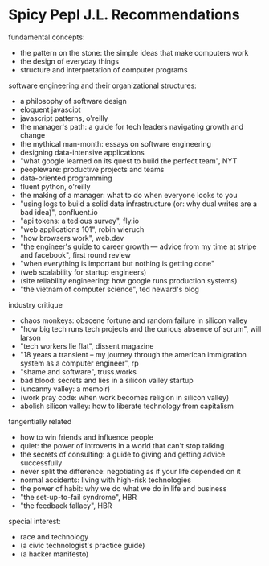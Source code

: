 # Spicy Pepl J.L. Recommendations

fundamental concepts:
- the pattern on the stone: the simple ideas that make computers work
- the design of everyday things
- structure and interpretation of computer programs

software engineering and their organizational structures:
- a philosophy of software design
- eloquent javascipt
- javascript patterns, o'reilly
- the manager's path: a guide for tech leaders navigating growth and change
- the mythical man-month: essays on software engineering
- designing data-intensive applications
- "what google learned on its quest to build the perfect team", NYT
- peopleware: productive projects and teams
- data-oriented programming
- fluent python, o'reilly
- the making of a manager: what to do when everyone looks to you
- "using logs to build a solid data infrastructure (or: why dual writes are a bad idea)", confluent.io
- "api tokens: a tedious survey", fly.io
- "web applications 101", robin wieruch
- "how browsers work", web.dev
- "the engineer's guide to career growth — advice from my time at stripe and facebook", first round review
- "when everything is important but nothing is getting done"
- (web scalability for startup engineers)
- (site reliability engineering: how google runs production systems)
- "the vietnam of computer science", ted neward's blog

industry critique
- chaos monkeys: obscene fortune and random failure in silicon valley
- "how big tech runs tech projects and the curious absence of scrum", will larson
- "tech workers lie flat", dissent magazine
- "18 years a transient – my journey through the american immigration system as a computer engineer", rp
- "shame and software", truss.works
- bad blood: secrets and lies in a silicon valley startup
- (uncanny valley: a memoir)
- (work pray code: when work becomes religion in silicon valley)
- abolish silicon valley: how to liberate technology from capitalism

tangentially related
- how to win friends and influence people
- quiet: the power of introverts in a world that can't stop talking
- the secrets of consulting: a guide to giving and getting advice successfully
- never split the difference: negotiating as if your life depended on it
- normal accidents: living with high-risk technologies
- the power of habit: why we do what we do in life and business
- "the set-up-to-fail syndrome", HBR
- "the feedback fallacy", HBR

special interest:
- race and technology
- (a civic technologist's practice guide)
- (a hacker manifesto)
